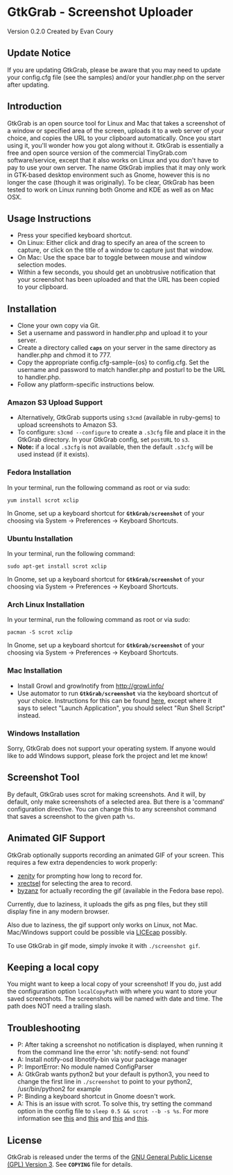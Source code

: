 # GtkGrab - Screenshot Uploader

Version 0.2.0 Created by Evan Coury

## Update Notice

If you are updating GtkGrab, please be aware that you may need to update your
config.cfg file (see the samples) and/or your handler.php on the server after
updating.

## Introduction

GtkGrab is an open source tool for Linux and Mac that takes a screenshot of a
window or specified area of the screen, uploads it to a web server of your
choice, and copies the URL to your clipboard automatically. Once you start
using it, you'll wonder how you got along without it. GtkGrab is essentially a
free and open source version of the commercial TinyGrab.com software/service,
except that it also works on Linux and you don't have to pay to use your own
server. The name GtkGrab implies that it may only work in GTK-based desktop
environment such as Gnome, however this is no longer the case (though it was
originally). To be clear, GtkGrab has been tested to work on Linux running both
Gnome and KDE as well as on Mac OSX.

## Usage Instructions

* Press your specified keyboard shortcut.
* On Linux: Either click and drag to specify an area of the screen to capture,
  or click on the title of a window to capture just that window.
* On Mac: Use the space bar to toggle between mouse and window selection modes.
* Within a few seconds, you should get an unobtrusive notification that your
  screenshot has been uploaded and that the URL has been copied to your
  clipboard.

## Installation

* Clone your own copy via Git.
* Set a username and password in handler.php and upload it to your server.
* Create a directory called **`caps`** on your server in the same directory as
  handler.php and chmod it to 777.
* Copy the appropriate config.cfg-sample-{os} to config.cfg. Set the username
  and password to match handler.php and posturl to be the URL to handler.php.
* Follow any platform-specific instructions below.

### Amazon S3 Upload Support
* Alternatively, GtkGrab supports using `s3cmd` (available in ruby-gems) to
  upload screenshots to Amazon S3.
* To configure: `s3cmd --configure` to create a `.s3cfg` file and place it in
  the GtkGrab directory. In your GtkGrab config, set `postURL` to `s3`.
* **Note:** if a local `.s3cfg` is not available, then the default `.s3cfg` will
  be used instead (if it exists).

### Fedora Installation

In your terminal, run the following command as root or via sudo:

`yum install scrot xclip`

In Gnome, set up a keyboard shortcut for **`GtkGrab/screenshot`** of your
choosing via System -> Preferences -> Keyboard Shortcuts.

### Ubuntu Installation

In your terminal, run the following command:

`sudo apt-get install scrot xclip`

In Gnome, set up a keyboard shortcut for **`GtkGrab/screenshot`** of your
choosing via System -> Preferences -> Keyboard Shortcuts.

### Arch Linux Installation

In your terminal, run the following command as root or via sudo:

`pacman -S scrot xclip`

In Gnome, set up a keyboard shortcut for **`GtkGrab/screenshot`** of your
choosing via System -> Preferences -> Keyboard Shortcuts.

### Mac Installation

* Install Growl and growlnotify from http://growl.info/
* Use automator to run **`GtkGrab/screenshot`** via the keyboard shortcut
  of your choice. Instructions for this can be found
  [here](http://www.macosxautomation.com/services/learn/tut01/index.html),
  except where it says to select "Launch Application", you should select "Run
  Shell Script" instead.

### Windows Installation

Sorry, GtkGrab does not support your operating system. If anyone would like to
add Windows support, please fork the project and let me know!

## Screenshot Tool

By default, GtkGrab uses scrot for making screenshots. And it will, by default,
only make screenshots of a selected area. But there is a 'command'
configuration directive. You can change this to any screenshot command that
saves a screenshot to the given path `%s`.

## Animated GIF Support

GtkGrab optionally supports recording an animated GIF of your screen. This
requires a few extra dependencies to work properly:

* [zenity](https://help.gnome.org/users/zenity/stable/) for prompting how long
  to record for.
* [xrectsel](https://github.com/lolilolicon/FFcast2/blob/master/xrectsel.c) for
  selecting the area to record.
* [byzanz](https://git.gnome.org/browse/byzanz/) for actually recording the gif
  (available in the Fedora base repo).

Currently, due to laziness, it uploads the gifs as png files, but they still
display fine in any modern browser.

Also due to laziness, the gif support only works on Linux, not Mac. Mac/Windows
support could be possible via [LICEcap](http://www.cockos.com/licecap/)
possibly.

To use GtkGrab in gif mode, simply invoke it with `./screenshot gif`.

## Keeping a local copy

You might want to keep a local copy of your screenshot! If you do, just add
the configuration option `localCopyPath` with where you want to store your
saved screenshots. The screenshots will be named with date and time. The path
does NOT need a trailing slash.

## Troubleshooting

* P: After taking a screenshot no notification is displayed, when running it
  from the command line the error 'sh: notify-send: not found'
* A: Install notify-osd libnotify-bin via your package manager
* P: ImportError: No module named ConfigParser
* A: GtkGrab wants python2 but your default is python3, you need to change the
  first line in `./screenshot` to point to your python2, /usr/bin/python2 for
  example
* P: Binding a keyboard shortcut in Gnome doesn't work.
* A: This is an issue with scrot. To solve this, try setting the command option
  in the config file to `sleep 0.5 && scrot --b -s %s`. For more information
  see [this](http://ubuntuforums.org/showthread.php?t=1881234) and
  [this](https://bbs.archlinux.org/viewtopic.php?id=143065) and
  [this](https://bbs.archlinux.org/viewtopic.php?id=159900) and
  [this](https://groups.google.com/forum/#!topic/linux.debian.bugs.dist/_tmJIFYBfZo).

## License

GtkGrab is released under the terms of the [GNU General Public License (GPL)
Version 3](http://en.wikipedia.org/wiki/GNU_General_Public_License). See
**`COPYING`** file for details.
